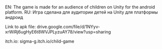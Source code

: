 EN: The game is made for an audience of children on Unity for the android platform.
RU: Игра сделана для аудитории детей на Unity для платформы андроид

Link to apk file: drive.google.com/file/d/1NYyv-xrWiRj6ugHyE6t8WVJPLyzuAY78/view?usp=sharing

itch.io: sigma-g.itch.io/child-game
